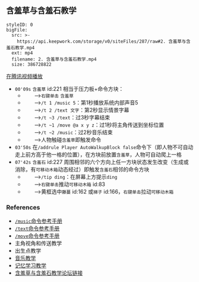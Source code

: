 ## 含羞草与含羞石教学

```@BigFile
styleID: 0
bigFile:
  src: >-
    https://api.keepwork.com/storage/v0/siteFiles/287/raw#2. 含羞草与含羞石教学.mp4
  ext: mp4
  filename: 2. 含羞草与含羞石教学.mp4
  size: 386728822
```

[在腾讯视频播放](https://v.qq.com/x/page/k03863kh5xt.html)
- `00'09s` `含羞草` id:221 相当于压力板+命令方块：
  - &nbsp;&nbsp;&nbsp;&nbsp;&nbsp;&nbsp;&nbsp;-->`右键单击` `含羞草`
  - &nbsp;&nbsp;&nbsp;&nbsp;&nbsp;&nbsp;&nbsp;-->`/t 1 /music 5`：第1秒播放系统内部声音5
  - &nbsp;&nbsp;&nbsp;&nbsp;&nbsp;&nbsp;&nbsp;-->`/t 2 /text 文字`：第2秒显示情景字幕
  - &nbsp;&nbsp;&nbsp;&nbsp;&nbsp;&nbsp;&nbsp;-->`/t ~3 /text`：过3秒字幕结束
  - &nbsp;&nbsp;&nbsp;&nbsp;&nbsp;&nbsp;&nbsp;-->`/t ~1 /move @a x y z`：过1秒将主角传送到坐标位置
  - &nbsp;&nbsp;&nbsp;&nbsp;&nbsp;&nbsp;&nbsp;-->`/t ~2 /music`：过2秒音乐结束
  - &nbsp;&nbsp;&nbsp;&nbsp;&nbsp;&nbsp;&nbsp;-->人物触碰`含羞草`即触发命令
- `03'50s` 在`/addrule Player AutoWalkupBlock false`命令下（即人物不可自动走上前方高于他一格的位置），在方块前放置`含羞草`，人物可自动爬上一格
- `07'42s` `含羞石` id:227 周围相邻的六个方向上任一方块状态发生改变（生成或消除，有`可移动木箱`动态经过）即触发`含羞石`相邻的命令方块
  - &nbsp;&nbsp;&nbsp;&nbsp;&nbsp;&nbsp;&nbsp;-->`/tip ding`：在屏幕上方提示`ding`
  - &nbsp;&nbsp;&nbsp;&nbsp;&nbsp;&nbsp;&nbsp;-->`右键单击`推动`可移动木箱` id:83
  - &nbsp;&nbsp;&nbsp;&nbsp;&nbsp;&nbsp;&nbsp;-->黄框选中`藤蔓` id:162 或`梯子` id:166，`右键单击`拉动`可移动木箱`

### References
- [`/music`命令参考手册](cmd_music)
- [`/text`命令参考手册](cmd_text)
- [`/move`命令参考手册](cmd_move)
- 主角视角和传送教学
- 出生点教学
- [音乐教学](vt_music)
- [记忆学习教学](vt_block_memory)
- [含羞草与含羞石教学论坛链接](http://bbs.paraengine.com/forum.php?mod=viewthread&tid=73)
